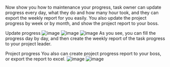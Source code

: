 Now show you how to maintenance your progress, task owner can update progress every day, what they do and how many hour took, and they can export the weekly report for you easily. You also update the project progress by week or by month, and show the project report to your boss.


Update progress
![image](https://github.com/user-attachments/assets/be2fbe94-9448-4777-a718-449b06ba9261)
![image](https://github.com/user-attachments/assets/84b7c869-01cd-491e-a51a-8b36c9a9a273)
![image](https://github.com/user-attachments/assets/7d59d431-be24-496d-b750-599b7b86ff4c)
As you see, you can fill the progress day by day, and then create the weekly report of the task progress to your project leader.


Project progress
You also can create project progress report to your boss, or export the report to excel.
![image](https://github.com/user-attachments/assets/def6b487-ec67-4394-8bbb-727b1b7abca5)
![image](https://github.com/user-attachments/assets/e8d7b1f8-cfd2-444f-8fee-81054567698c)

